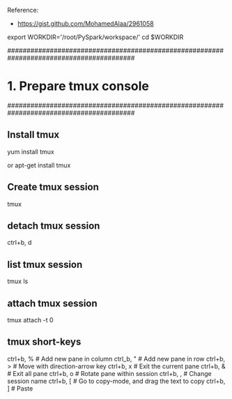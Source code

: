 Reference:
- https://gist.github.com/MohamedAlaa/2961058

export WORKDIR='/root/PySpark/workspace/'
cd $WORKDIR

#########################################################################################
# 1. Prepare tmux console
#########################################################################################

## Install tmux
yum install tmux

or
apt-get install tmux

## Create tmux session
tmux

## detach tmux session
ctrl+b, d

## list tmux session
tmux ls

## attach tmux session
tmux attach -t 0

## tmux short-keys
ctrl+b, %  # Add new pane in column
ctrl_b, "  # Add new pane in row
ctrl+b, >  # Move with direction-arrow key
ctrl+b, x  # Exit the current pane
ctrl+b, &  # Exit all pane
ctrl+b, o  # Rotate pane within session
ctrl+b, ,  # Change session name
ctrl+b, [  # Go to copy-mode, and drag the text to copy
ctrl+b, ]  # Paste